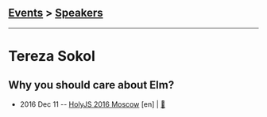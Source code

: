 ## [Events](../README.md) > [Speakers](../speakers.md)
---

# Tereza Sokol

## Why you should care about Elm?
- 2016 Dec 11 -- [HolyJS 2016 Moscow](https://www.youtube.com/watch?v=sd3umr2Zg40) [en] | [:notebook:](https://assets.contentful.com/nn534z2fqr9f/3J6GgXC2PC8swuEAEi8aKK/737ee2d2b870ed56cc832938d8d3a208/Tereza_Sokol_-_A_little_closer_to_frontend_bliss_with_Elm.pdf)  
